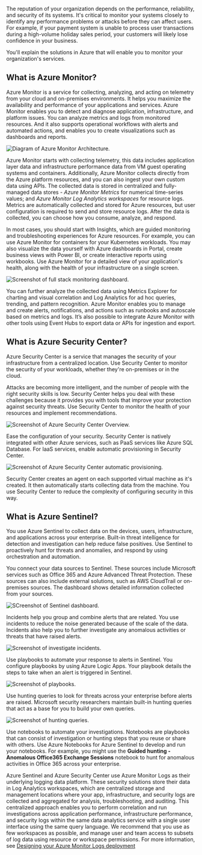 The reputation of your organization depends on the performance, reliability, and security of its systems. It's critical to monitor your systems closely to identify any performance problems or attacks before they can affect users. For example, if your payment system is unable to process user transactions during a high-volume holiday sales period, your customers will likely lose confidence in your business.

You'll explain the solutions in Azure that will enable you to monitor your organization's services.

## What is Azure Monitor?

Azure Monitor is a service for collecting, analyzing, and acting on telemetry from your cloud and on-premises environments. It helps you maximize the availability and performance of your applications and services. Azure Monitor enables you to detect and diagnose application, infrastructure, and platform issues. You can analyze metrics and logs from monitored resources. And it also supports operational workflows with alerts and automated actions, and enables you to create visualizations such as dashboards and reports.

![Diagram of Azure Monitor Architecture.](../media/3-azure-monitoring-options-01.png)

Azure Monitor starts with collecting telemetry, this data includes application layer data and infrastructure performance data from VM guest operating systems and containers. Additionally, Azure Monitor collects directly from the Azure platform resources, and you can also ingest your own custom data using APIs. The collected data is stored in centralized and fully-managed data stores - *Azure Monitor Metrics* for numerical time-series values; and *Azure Monitor Log Analytics workspaces* for resource logs. Metrics are automatically collected and stored for Azure resources, but user configuration is required to send and store resource logs. After the data is collected, you can choose how you consume, analyze, and respond.

In most cases, you should start with Insights, which are guided monitoring and troubleshooting experiences for Azure resources. For example, you can use Azure Monitor for containers for your Kubernetes workloads. You may also visualize the data yourself with Azure dashboards in Portal, create business views with Power BI, or create interactive reports using workbooks. Use Azure Monitor for a detailed view of your application's health, along with the health of your infrastructure on a single screen.

![Screenshot of full stack monitoring dashboard.](../media/3-azure-monitoring-options-02.png)

You can further analyze the collected data using Metrics Explorer for charting and visual correlation and Log Analytics for ad hoc queries, trending, and pattern recognition. Azure Monitor enables you to manage and create alerts, notifications, and actions such as runbooks and autoscale based on metrics and logs. It’s also possible to integrate Azure Monitor with other tools using Event Hubs to export data or APIs for ingestion and export.

## What is Azure Security Center?

Azure Security Center is a service that manages the security of your infrastructure from a centralized location. Use Security Center to monitor the security of your workloads, whether they're on-premises or in the cloud.

Attacks are becoming more intelligent, and the number of people with the right security skills is low. Security Center helps you deal with these challenges because it provides you with tools that improve your protection against security threats. Use Security Center to monitor the health of your resources and implement recommendations.

![Screenshot of Azure Security Center Overview.](../media/3-azure-monitoring-options-03.png)

Ease the configuration of your security. Security Center is natively integrated with other Azure services, such as PaaS services like Azure SQL Database. For IaaS services, enable automatic provisioning in Security Center.

![Screenshot of Azure Security Center automatic provisioning.](../media/3-azure-monitoring-options-04.png)

Security Center creates an agent on each supported virtual machine as it's created. It then automatically starts collecting data from the machine. You use Security Center to reduce the complexity of configuring security in this way.

## What is Azure Sentinel?

You use Azure Sentinel to collect data on the devices, users, infrastructure, and applications across your enterprise. Built-in threat intelligence for detection and investigation can help reduce false positives. Use Sentinel to proactively hunt for threats and anomalies, and respond by using orchestration and automation.

You connect your data sources to Sentinel. These sources include Microsoft services such as Office 365 and Azure Advanced Threat Protection. These sources can also include external solutions, such as AWS CloudTrail or on-premises sources. The dashboard shows detailed information collected from your sources.

![SCreenshot of Sentinel dashboard.](../media/3-azure-monitoring-options-05.png)

Incidents help you group and combine alerts that are related. You use incidents to reduce the noise generated because of the scale of the data. Incidents also help you to further investigate any anomalous activities or threats that have raised alerts.

![Screenshot of investigate incidents.](../media/3-azure-monitoring-options-06.png)

Use playbooks to automate your response to alerts in Sentinel. You configure playbooks by using Azure Logic Apps. Your playbook details the steps to take when an alert is triggered in Sentinel.

![Screenshot of playbooks.](../media/3-azure-monitoring-options-07.png)

Use hunting queries to look for threats across your enterprise before alerts are raised. Microsoft security researchers maintain built-in hunting queries that act as a base for you to build your own queries.

![Screenshot of hunting queries.](../media/3-azure-monitoring-options-08.png)

Use notebooks to automate your investigations. Notebooks are playbooks that can consist of investigation or hunting steps that you reuse or share with others. Use Azure Notebooks for Azure Sentinel to develop and run your notebooks. For example, you might use the **Guided hunting - Anomalous Office365 Exchange Sessions** notebook to hunt for anomalous activities in Office 365 across your enterprise.

Azure Sentinel and Azure Security Center use Azure Monitor Logs as their underlying logging data platform. These security solutions store their data in Log Analytics workspaces, which are centralized storage and management locations where your app, infrastructure, and security logs are collected and aggregated for analysis, troubleshooting, and auditing. This centralized approach enables you to perform correlation and run investigations across application performance, infrastructure performance, and security logs within the same data analytics service with a single user interface using the same query language. We recommend that you use as few workspaces as possible, and manage user and team access to subsets of log data using resource or workspace permissions. For more information, see [Designing your Azure Monitor Logs deployment](/azure/azure-monitor/logs/design-logs-deployment)